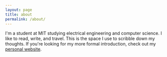 ```yaml
---
layout: page
title: about
permalink: /about/
---
```


I'm a student at MIT studying electrical engineering and computer science. I like to read, write, and travel. This is the space I use to scribble down my thoughts. If you're looking for my more formal introduction, check out my <a href="https://www.mindylong.me">personal website</a>.